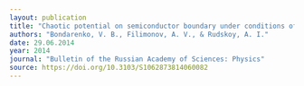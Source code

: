 ```yaml
---
layout: publication
title: "Chaotic potential on semiconductor boundary under conditions of the partial self-organization of the surface ion charge"
authors: "Bondarenko, V. B., Filimonov, A. V., & Rudskoy, A. I."
date: 29.06.2014
year: 2014
journal: "Bulletin of the Russian Academy of Sciences: Physics"
source: https://doi.org/10.3103/S1062873814060082
---
```

